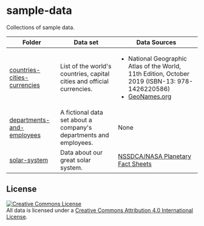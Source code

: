 # sample-data
Collections of sample data.

| Folder            | Data set        | Data Sources              |
| ----------------- | --------------- | ------------------------- |
| [countries-cities-currencies](./countries-cities-currencies) | List of the world's countries, capital cities and official currencies. | <ul><li>National Geographic Atlas of the World, 11th Edition, October 2019 (ISBN-13: 978-1426220586)</li><li>[GeoNames.org](https://www.geonames.org/)</li></ul> |
| [departments-and-employees](./departments-and-employees) | A fictional data set about a company's departments and employees. | None |
| [solar-system](./solar-system) | Data about our great solar system. | [NSSDCA/NASA Planetary Fact Sheets](https://nssdc.gsfc.nasa.gov/planetary/planetfact.html) |

## License
<a rel="license" href="http://creativecommons.org/licenses/by/4.0/"><img alt="Creative Commons License" style="border-width:0" src="https://i.creativecommons.org/l/by/4.0/88x31.png" /></a><br />All data is licensed under a <a rel="license" href="http://creativecommons.org/licenses/by/4.0/">Creative Commons Attribution 4.0 International License</a>.
